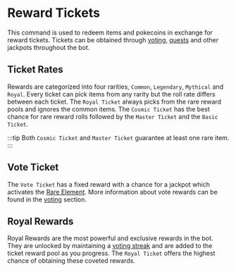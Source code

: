 # Reward Tickets

This command is used to redeem items and pokecoins in exchange for reward tickets. Tickets can be obtained through [voting](../strategies//voting.md), [quests](./daily.md) and other jackpots throughout the bot.

## Ticket Rates

Rewards are categorized into four rarities, `Common`, `Legendary`, `Mythical` and `Royal`. Every ticket can pick items from any rarity but the roll rate differs between each ticket. The `Royal Ticket` always picks from the rare reward pools and ignores the common items. The `Cosmic Ticket` has the best chance for rare reward rolls followed by the `Master Ticket` and the `Basic Ticket`. 

:::tip
Both `Cosmic Ticket` and `Master Ticket` guarantee at least one rare item.
:::

## Vote Ticket

The `Vote Ticket` has a fixed reward with a chance for a jackpot which activates the [Rare Element](../items.md#rare-element). More information about vote rewards can be found in the [voting](../strategies/voting.md) section.

## Royal Rewards

Royal Rewards are the most powerful and exclusive rewards in the bot. They are unlocked by maintaining a [voting streak](../strategies/voting.md#streaks) and are added to the ticket reward pool as you progress. The `Royal Ticket` offers the highest chance of obtaining these coveted rewards.